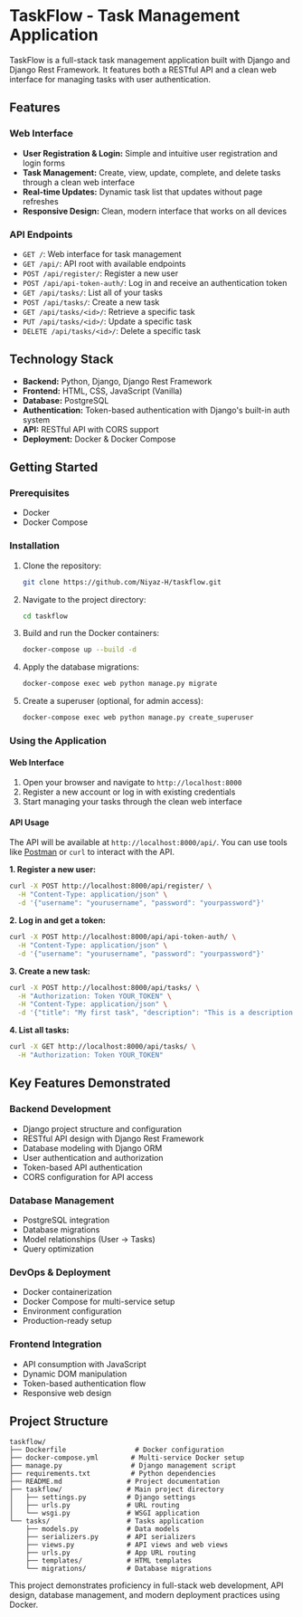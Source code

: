 # TaskFlow - Task Management Application

TaskFlow is a full-stack task management application built with Django and Django Rest Framework. It features both a RESTful API and a clean web interface for managing tasks with user authentication.

## Features

### Web Interface
*   **User Registration & Login:** Simple and intuitive user registration and login forms
*   **Task Management:** Create, view, update, complete, and delete tasks through a clean web interface
*   **Real-time Updates:** Dynamic task list that updates without page refreshes
*   **Responsive Design:** Clean, modern interface that works on all devices

### API Endpoints
*   `GET /`: Web interface for task management
*   `GET /api/`: API root with available endpoints
*   `POST /api/register/`: Register a new user
*   `POST /api/api-token-auth/`: Log in and receive an authentication token
*   `GET /api/tasks/`: List all of your tasks
*   `POST /api/tasks/`: Create a new task
*   `GET /api/tasks/<id>/`: Retrieve a specific task
*   `PUT /api/tasks/<id>/`: Update a specific task
*   `DELETE /api/tasks/<id>/`: Delete a specific task

## Technology Stack

*   **Backend:** Python, Django, Django Rest Framework
*   **Frontend:** HTML, CSS, JavaScript (Vanilla)
*   **Database:** PostgreSQL
*   **Authentication:** Token-based authentication with Django's built-in auth system
*   **API:** RESTful API with CORS support
*   **Deployment:** Docker & Docker Compose

## Getting Started

### Prerequisites

*   Docker
*   Docker Compose

### Installation

1.  Clone the repository:

    ```bash
    git clone https://github.com/Niyaz-H/taskflow.git
    ```

2.  Navigate to the project directory:

    ```bash
    cd taskflow
    ```

3.  Build and run the Docker containers:

    ```bash
    docker-compose up --build -d
    ```

4.  Apply the database migrations:

    ```bash
    docker-compose exec web python manage.py migrate
    ```

5.  Create a superuser (optional, for admin access):

    ```bash
    docker-compose exec web python manage.py create_superuser
    ```

### Using the Application

#### Web Interface

1. Open your browser and navigate to `http://localhost:8000`
2. Register a new account or log in with existing credentials
3. Start managing your tasks through the clean web interface

#### API Usage

The API will be available at `http://localhost:8000/api/`. You can use tools like [Postman](https://www.postman.com/) or `curl` to interact with the API.

**1. Register a new user:**

```bash
curl -X POST http://localhost:8000/api/register/ \
  -H "Content-Type: application/json" \
  -d '{"username": "yourusername", "password": "yourpassword"}'
```

**2. Log in and get a token:**

```bash
curl -X POST http://localhost:8000/api/api-token-auth/ \
  -H "Content-Type: application/json" \
  -d '{"username": "yourusername", "password": "yourpassword"}'
```

**3. Create a new task:**

```bash
curl -X POST http://localhost:8000/api/tasks/ \
  -H "Authorization: Token YOUR_TOKEN" \
  -H "Content-Type: application/json" \
  -d '{"title": "My first task", "description": "This is a description of my first task."}'
```

**4. List all tasks:**

```bash
curl -X GET http://localhost:8000/api/tasks/ \
  -H "Authorization: Token YOUR_TOKEN"
```

## Key Features Demonstrated

### Backend Development
- Django project structure and configuration
- RESTful API design with Django Rest Framework
- Database modeling with Django ORM
- User authentication and authorization
- Token-based API authentication
- CORS configuration for API access

### Database Management
- PostgreSQL integration
- Database migrations
- Model relationships (User -> Tasks)
- Query optimization

### DevOps & Deployment
- Docker containerization
- Docker Compose for multi-service setup
- Environment configuration
- Production-ready setup

### Frontend Integration
- API consumption with JavaScript
- Dynamic DOM manipulation
- Token-based authentication flow
- Responsive web design

## Project Structure

```
taskflow/
├── Dockerfile                 # Docker configuration
├── docker-compose.yml        # Multi-service Docker setup
├── manage.py                 # Django management script
├── requirements.txt          # Python dependencies
├── README.md                # Project documentation
├── taskflow/                # Main project directory
│   ├── settings.py          # Django settings
│   ├── urls.py              # URL routing
│   └── wsgi.py              # WSGI application
└── tasks/                   # Tasks application
    ├── models.py            # Data models
    ├── serializers.py       # API serializers
    ├── views.py             # API views and web views
    ├── urls.py              # App URL routing
    ├── templates/           # HTML templates
    └── migrations/          # Database migrations
```

This project demonstrates proficiency in full-stack web development, API design, database management, and modern deployment practices using Docker.